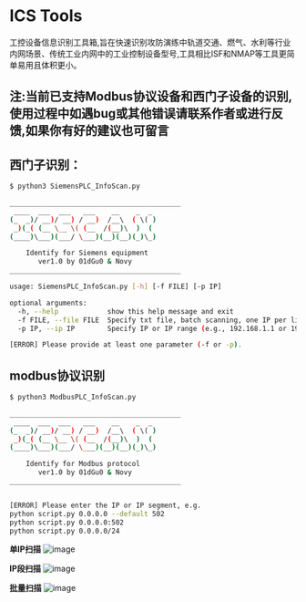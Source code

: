# ICS Tools
工控设备信息识别工具箱,旨在快速识别攻防演练中轨道交通、燃气、水利等行业内网场景、传统工业内网中的工业控制设备型号,工具相比ISF和NMAP等工具更简单易用且体积更小。
## 注:当前已支持Modbus协议设备和西门子设备的识别,使用过程中如遇bug或其他错误请联系作者或进行反馈,如果你有好的建议也可留言
## 西门子识别：
```bash
$ python3 SiemensPLC_InfoScan.py

__________________________________________
 ____  ___  ___   ___    __    _  _
(_  _)/ __)/ __) / __)  /__\  ( \( )
 _)(_( (__ \__ \( (__  /(__)\  )  (
(____)\___)(___/ \___)(__)(__)(_)\_)

    Identify for Siemens equipment
       ver1.0 by 01dGu0 & Novy
__________________________________________

usage: SiemensPLC_InfoScan.py [-h] [-f FILE] [-p IP]

optional arguments:
  -h, --help            show this help message and exit
  -f FILE, --file FILE  Specify txt file, batch scanning, one IP per line
  -p IP, --ip IP        Specify IP or IP range (e.g., 192.168.1.1 or 192.168.1.0/24)

[ERROR] Please provide at least one parameter (-f or -p).
```
## modbus协议识别
```bash
$ python3 ModbusPLC_InfoScan.py

__________________________________________
 ____  ___  ___   ___    __    _  _
(_  _)/ __)/ __) / __)  /__\  ( \( )
 _)(_( (__ \__ \( (__  /(__)\  )  (
(____)\___)(___/ \___)(__)(__)(_)\_)

    Identify for Modbus protocol
       ver1.0 by 01dGu0 & Novy
__________________________________________


[ERROR] Please enter the IP or IP segment, e.g.
python script.py 0.0.0.0 --default 502
python script.py 0.0.0.0:502
python script.py 0.0.0.0/24
```
**单IP扫描**
![image](https://github.com/Fupo-series/ICS-Tools/assets/45167857/81aea0c2-4ff9-4b07-9623-41067071edc2)


**IP段扫描**
![image](https://github.com/Fupo-series/ICS-Tools/assets/45167857/b135bfcd-0494-4931-8d98-c2b5206fe520)


**批量扫描**
![image](https://github.com/Fupo-series/ICS-Tools/assets/45167857/5fe98798-a605-42db-8fb6-560638ea4fa5)

